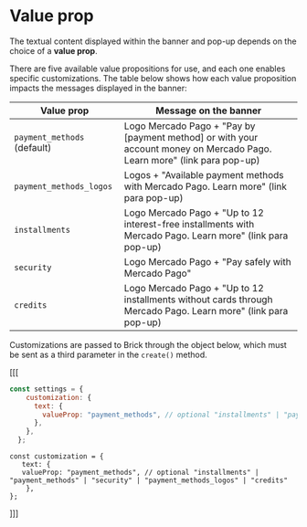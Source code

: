 # Value prop

The textual content displayed within the banner and pop-up depends on the choice of a **value prop**.

There are five available value propositions for use, and each one enables specific customizations. The table below shows how each value proposition impacts the messages displayed in the banner:

| Value prop | Message on the banner|
|---|---|
|`payment_methods` (default)| Logo Mercado Pago + "Pay by [payment method] or with your account money on Mercado Pago. Learn more" (link para pop-up)|
|`payment_methods_logos`|Logos + "Available payment methods with Mercado Pago. Learn more" (link para pop-up)|
|`installments`|Logo Mercado Pago + "Up to 12 interest-free installments with Mercado Pago. Learn more" (link para pop-up)|
|`security`|Logo Mercado Pago + "Pay safely with Mercado Pago"|
|`credits`|Logo Mercado Pago + "Up to 12 installments without cards through Mercado Pago. Learn more" (link para pop-up)|

Customizations are passed to Brick through the object below, which must be sent as a third parameter in the `create()` method.

[[[
```javascript
const settings = {
    customization: {
      text: {
        valueProp: "payment_methods", // optional "installments" | "payment_methods" | "security" | "payment_methods_logos" | "credits"
      },
    },
  };
```
```react-jsx
const customization = {
   text: {
   valueProp: "payment_methods", // optional "installments" | "payment_methods" | "security" | "payment_methods_logos" | "credits"
    },
};
```
]]]